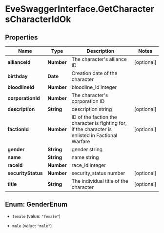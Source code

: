 # EveSwaggerInterface.GetCharactersCharacterIdOk

## Properties
Name | Type | Description | Notes
------------ | ------------- | ------------- | -------------
**allianceId** | **Number** | The character's alliance ID | [optional] 
**birthday** | **Date** | Creation date of the character | 
**bloodlineId** | **Number** | bloodline_id integer | 
**corporationId** | **Number** | The character's corporation ID | 
**description** | **String** | description string | [optional] 
**factionId** | **Number** | ID of the faction the character is fighting for, if the character is enlisted in Factional Warfare | [optional] 
**gender** | **String** | gender string | 
**name** | **String** | name string | 
**raceId** | **Number** | race_id integer | 
**securityStatus** | **Number** | security_status number | [optional] 
**title** | **String** | The individual title of the character | [optional] 


<a name="GenderEnum"></a>
## Enum: GenderEnum


* `female` (value: `"female"`)

* `male` (value: `"male"`)




